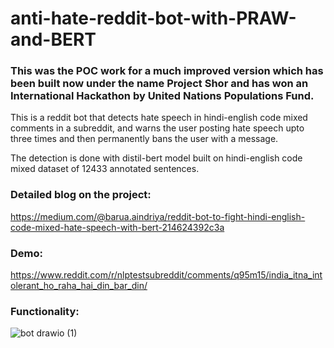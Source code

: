 # anti-hate-reddit-bot-with-PRAW-and-BERT
### This was the POC work for a much improved version which has been built now under the name Project Shor and has won an International Hackathon by United Nations Populations Fund.

This is a reddit bot that detects hate speech in hindi-english code mixed comments in a subreddit, and warns the user posting hate speech upto three times and then permanently bans the user with a message.

The detection is done with distil-bert model built on hindi-english code mixed dataset of 12433 annotated sentences.

### Detailed blog on the project:
https://medium.com/@barua.aindriya/reddit-bot-to-fight-hindi-english-code-mixed-hate-speech-with-bert-214624392c3a

### Demo:  
https://www.reddit.com/r/nlptestsubreddit/comments/q95m15/india_itna_intolerant_ho_raha_hai_din_bar_din/

### Functionality:  
![bot drawio (1)](https://user-images.githubusercontent.com/20969232/137581145-69a970df-7891-4b8e-b47f-a86a921c2aa8.png)
